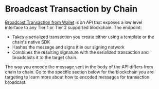 # Broadcast Transaction by Chain

[Broadcast Transaction from Wallet](../../wallets/broadcast-transaction-from-wallet.md) is an API that exposes a low level interface to any Tier 1 or Tier 2 supported blockchain.  The endpoint:

* Takes a serialized transaction you create either using a template or the chain's native SDK
* Hashes the message and signs it in our signing network
* Combines the resulting signature with the serialized transaction and broadcasts it to the target chain.

The way you encode the message sent in the body of the API differs from chain to chain.   Go to the specific section below for the blockchain you are targeting to learn more about how to encoded messages for transaction broadcast.&#x20;
